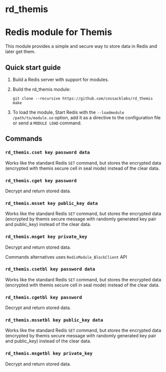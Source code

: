 # rd_themis

Redis module for Themis
===

This module provides a simple and secure way to store data in Redis
and later get them.

Quick start guide
---

1. Build a Redis server with support for modules.
2. Build the rd_themis module:

    ```
    git clone --recursive https://github.com/cossacklabs/rd_themis
    make
    ```

3. To load the module, Start Redis with the `--loadmodule /path/to/module.so` option, add it as a directive to the configuration file or send a `MODULE LOAD` command.


Commands
---

### `rd_themis.cset key password data`
Works like the standard Redis `SET` command, but stores the encrypted data (encrypted with themis secure cell in seal mode) instead of the clear data.

### `rd_themis.cget key password`
Decrypt and return stored data.

### `rd_themis.msset key public_key data`
Works like the standard Redis `SET` command, but stores the encrypted data (encrypted by themis secure message with randomly generated key pair and public_key) instead of the clear data.

### `rd_themis.msget key private_key`
Decrypt and return stored data.

Commands alternatives uses `RedisModule_BlockClient` API

### `rd_themis.csetbl key password data`
Works like the standard Redis `SET` command, but stores the encrypted data (encrypted with themis secure cell in seal mode) instead of the clear data.

### `rd_themis.cgetbl key password`
Decrypt and return stored data.

### `rd_themis.mssetbl key public_key data`
Works like the standard Redis `SET` command, but stores the encrypted data (encrypted by themis secure message with randomly generated key pair and public_key) instead of the clear data.

### `rd_themis.msgetbl key private_key`
Decrypt and return stored data.
